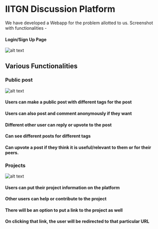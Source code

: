 # IITGN Discussion Platform

We have developed a Webapp for the problem allotted to us. Screenshot with functionalities -

#### Login/Sign Up Page

![alt text](https://github.com/nishikantparmariam/Inter-IIT-Hackathon/blob/master/screenshots/screencapture-file-D-Work-Inter-IIT-index-html-2019-11-15-00_31_22.png)

## Various Functionalities

### Public post  
![alt text](https://github.com/nishikantparmariam/Inter-IIT-Hackathon/blob/master/screenshots/screencapture-file-D-Work-Inter-IIT-home-html-2019-11-15-00_44_35.png)
#### Users can make a public post with different tags for the post 
#### Users can also post and comment anonymously if they want
#### Different other user can reply or upvote to the post 
#### Can see different posts for different tags
#### Can upvote a post if they think it is useful/relevant to them or for their peers.

### Projects
![alt text](https://github.com/nishikantparmariam/Inter-IIT-Hackathon/blob/master/screenshots/screencapture-file-D-Work-Inter-IIT-home-html-2019-11-15-00_56_43.png)
#### Users can put their project information on the platform 
#### Other users can help or contribute to the project 
#### There will be an option to put a link to the project as well
#### On clicking that link, the user will be redirected to that particular URL
